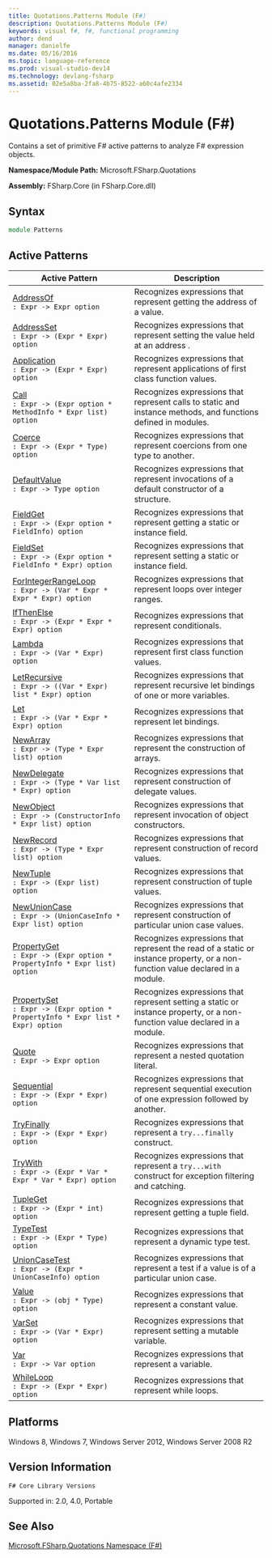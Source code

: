 ```yaml
---
title: Quotations.Patterns Module (F#)
description: Quotations.Patterns Module (F#)
keywords: visual f#, f#, functional programming
author: dend
manager: danielfe
ms.date: 05/16/2016
ms.topic: language-reference
ms.prod: visual-studio-dev14
ms.technology: devlang-fsharp
ms.assetid: 02e5a8ba-2fa8-4b75-8522-a60c4afe2334
---
```


# Quotations.Patterns Module (F#)

Contains a set of primitive F# active patterns to analyze F# expression objects.

**Namespace/Module Path:** Microsoft.FSharp.Quotations

**Assembly:** FSharp.Core (in FSharp.Core.dll)


## Syntax

```fsharp
module Patterns
```

## Active Patterns


|Active Pattern|Description|
|--------------|-----------|
|[AddressOf](https://msdn.microsoft.com/library/dc14214e-96a1-43b7-ae8c-44d2b78dad4d)<br />`: Expr -> Expr option`|Recognizes expressions that represent getting the address of a value.|
|[AddressSet](https://msdn.microsoft.com/library/08abb9b7-ca3c-4170-886a-ee393e6aa5f7)<br />`: Expr -> (Expr * Expr) option`|Recognizes expressions that represent setting the value held at an address .|
|[Application](https://msdn.microsoft.com/library/57856b28-771f-4ceb-9f00-16ea7f48af46)<br />`: Expr -> (Expr * Expr) option`|Recognizes expressions that represent applications of first class function values.|
|[Call](https://msdn.microsoft.com/library/30fe9a55-5a76-452d-9334-3324a6837ae7)<br />`: Expr -> (Expr option * MethodInfo * Expr list) option`|Recognizes expressions that represent calls to static and instance methods, and functions defined in modules.|
|[Coerce](https://msdn.microsoft.com/library/bd5f79c4-5245-4e84-b1a7-b221928d47ae)<br />`: Expr -> (Expr * Type) option`|Recognizes expressions that represent coercions from one type to another.|
|[DefaultValue](https://msdn.microsoft.com/library/b71bf5a2-dcd6-4612-9b2d-d7f8a52d35fa)<br />`: Expr -> Type option`|Recognizes expressions that represent invocations of a default constructor of a structure.|
|[FieldGet](https://msdn.microsoft.com/library/99d0c3d6-da53-4ebd-a288-c7be83c00daf)<br />`: Expr -> (Expr option * FieldInfo) option`|Recognizes expressions that represent getting a static or instance field.|
|[FieldSet](https://msdn.microsoft.com/library/44ebb5e4-e79d-4ae1-9e17-704b3f33bd32)<br />`: Expr -> (Expr option * FieldInfo * Expr) option`|Recognizes expressions that represent setting a static or instance field.|
|[ForIntegerRangeLoop](https://msdn.microsoft.com/library/bf775c49-6b5b-4a45-97bf-9caa678e743f)<br />`: Expr -> (Var * Expr * Expr * Expr) option`|Recognizes expressions that represent loops over integer ranges.|
|[IfThenElse](https://msdn.microsoft.com/library/90f83178-ad5e-4a9f-b657-50e955e2738b)<br />`: Expr -> (Expr * Expr * Expr) option`|Recognizes expressions that represent conditionals.|
|[Lambda](https://msdn.microsoft.com/library/5f584ead-897b-4108-8c0d-7ba6a53a9e38)<br />`: Expr -> (Var * Expr) option`|Recognizes expressions that represent first class function values.|
|[LetRecursive](https://msdn.microsoft.com/library/4c127a46-ac21-4908-8e21-eed5f8d1659c)<br />`: Expr -> ((Var * Expr) list * Expr) option`|Recognizes expressions that represent recursive let bindings of one or more variables.|
|[Let](https://msdn.microsoft.com/library/6bed1453-5243-45c5-a88f-5534444c6655)<br />`: Expr -> (Var * Expr * Expr) option`|Recognizes expressions that represent let bindings.|
|[NewArray](https://msdn.microsoft.com/library/5427df99-ab59-4210-9333-79ae3cd24105)<br />`: Expr -> (Type * Expr list) option`|Recognizes expressions that represent the construction of arrays.|
|[NewDelegate](https://msdn.microsoft.com/library/42e69e2f-6a0d-4d0a-832b-a3374f10ea8f)<br />`: Expr -> (Type * Var list * Expr) option`|Recognizes expressions that represent construction of delegate values.|
|[NewObject](https://msdn.microsoft.com/library/fc7b4283-5292-4fd1-b881-ad0178049979)<br />`: Expr -> (ConstructorInfo * Expr list) option`|Recognizes expressions that represent invocation of object constructors.|
|[NewRecord](https://msdn.microsoft.com/library/3be68638-6f84-409a-baf7-0697f9aa9084)<br />`: Expr -> (Type * Expr list) option`|Recognizes expressions that represent construction of record values.|
|[NewTuple](https://msdn.microsoft.com/library/2808be50-9b00-47e8-bbde-caf7180b6bbb)<br />`: Expr -> (Expr list) option`|Recognizes expressions that represent construction of tuple values.|
|[NewUnionCase](https://msdn.microsoft.com/library/d361ce71-14fe-4c66-b99b-04ef429727e1)<br />`: Expr -> (UnionCaseInfo * Expr list) option`|Recognizes expressions that represent construction of particular union case values.|
|[PropertyGet](https://msdn.microsoft.com/library/ee094de8-82ad-48fb-9576-f9ad7d43fd36)<br />`: Expr -> (Expr option * PropertyInfo * Expr list) option`|Recognizes expressions that represent the read of a static or instance property, or a non-function value declared in a module.|
|[PropertySet](https://msdn.microsoft.com/library/9a674e05-e14f-42dd-a645-91f5221fd872)<br />`: Expr -> (Expr option * PropertyInfo * Expr list * Expr) option`|Recognizes expressions that represent setting a static or instance property, or a non-function value declared in a module.|
|[Quote](https://msdn.microsoft.com/library/d164c678-ab7d-4836-bdb7-511af5647109)<br />`: Expr -> Expr option`|Recognizes expressions that represent a nested quotation literal.|
|[Sequential](https://msdn.microsoft.com/library/9c6b25a1-4b8d-4de2-8365-8d26e0ee9611)<br />`: Expr -> (Expr * Expr) option`|Recognizes expressions that represent sequential execution of one expression followed by another.|
|[TryFinally](https://msdn.microsoft.com/library/30d985b7-3989-4baf-89e5-2b88dcafe648)<br />`: Expr -> (Expr * Expr) option`|Recognizes expressions that represent a `try...finally` construct.|
|[TryWith](https://msdn.microsoft.com/library/71c6a72e-d817-4e9e-9fe3-9cbe91ba2f6d)<br />`: Expr -> (Expr * Var * Expr * Var * Expr) option`|Recognizes expressions that represent a `try...with` construct for exception filtering and catching.|
|[TupleGet](https://msdn.microsoft.com/library/3a11f5bb-fa3f-40af-8a75-e886b82a7f62)<br />`: Expr -> (Expr * int) option`|Recognizes expressions that represent getting a tuple field.|
|[TypeTest](https://msdn.microsoft.com/library/433ea8af-312f-48eb-a655-bee31758ede6)<br />`: Expr -> (Expr * Type) option`|Recognizes expressions that represent a dynamic type test.|
|[UnionCaseTest](https://msdn.microsoft.com/library/fb65b0a3-68d0-4223-be01-fe68ff2a8d57)<br />`: Expr -> (Expr * UnionCaseInfo) option`|Recognizes expressions that represent a test if a value is of a particular union case.|
|[Value](https://msdn.microsoft.com/library/c8c35d6d-0068-4faa-b7de-cd571991adee)<br />`: Expr -> (obj * Type) option`|Recognizes expressions that represent a constant value.|
|[VarSet](https://msdn.microsoft.com/library/4fb87a56-d508-4a0a-a2b4-43a84d127d7a)<br />`: Expr -> (Var * Expr) option`|Recognizes expressions that represent setting a mutable variable.|
|[Var](https://msdn.microsoft.com/library/fd28da2c-0ba3-4db2-85bc-73f7c23114e2)<br />`: Expr -> Var option`|Recognizes expressions that represent a variable.|
|[WhileLoop](https://msdn.microsoft.com/library/0df8dd3c-faab-4873-ab5c-eb5b0159f8b9)<br />`: Expr -> (Expr * Expr) option`|Recognizes expressions that represent while loops.|

## Platforms
Windows 8, Windows 7, Windows Server 2012, Windows Server 2008 R2


## Version Information
`F# Core Library Versions`

Supported in: 2.0, 4.0, Portable

## See Also
[Microsoft.FSharp.Quotations Namespace &#40;F&#35;&#41;](Microsoft.FSharp.Quotations-Namespace-%5BFSharp%5D.md)
